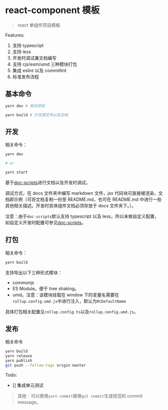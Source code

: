 # react-component 模板

> react 单组件项目模板

Features:

1. 支持 typescript
2. 支持 less
3. 开发时调试兼文档编写
4. 支持 cjs/esm/umd 三种模块打包
5. 集成 eslint 以及 commitlint
6. 标准发布流程

## 基本命令

```bash
yarn dev # 启动项目

yarn build # 打包源文件以及文档
```

## 开发

相关命令：

```bash
yarn dev

# or

yarn start
```

基于[doc-scripts](https://github.com/janryWang/doc-scripts)进行文档以及开发时调试。

调试方式，在 docs 文件夹中编写 markdown 文件，jsx 代码块可直接被渲染，文档即示例（可将文档复制一份至 README.md，也可在 README.md 中进行一些其他相关描述。开发时具体组件文档必须存放于 docs 文件夹下。）。

注意：由于`doc-scripts`默认支持 typescript 以及 less，所以未做自定义配置，如自定义开发时配置可参见[doc-scripts](https://github.com/janryWang/doc-scripts)。

## 打包

相关命令：

```bash
yarn build
```

支持导出以下三种形式模块：

- commonjs
- ES Module。便于 tree shaking。
- umd。注意：该模块挂载在 window 下的变量名需要在`rollup.config.umd.js`中进行注入，默认为`RCDefaultName`

具体打包相关配置见`rollup.config.ts`以及`rollup.config.umd.js`。

## 发布

相关命令

```bash
yarn build
yarn release
yarn publish
git push --follow-tags origin master
```

Todo:

- [] 集成单元测试

> 其他：可以使用`yarn commit`替换`git commit`生成规范的 commit message。

